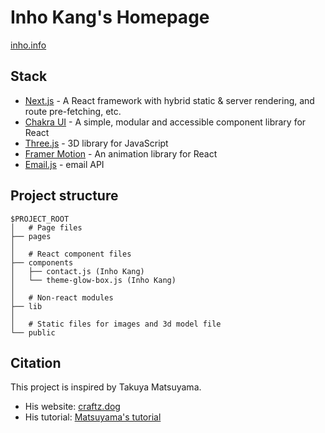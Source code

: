 # Inho Kang's Homepage
[inho.info](https://inho.info)

## Stack

- [Next.js](https://nextjs.org/) - A React framework with hybrid static & server rendering, and route pre-fetching, etc.
- [Chakra UI](https://chakra-ui.com/) - A simple, modular and accessible component library for React
- [Three.js](https://threejs.org/) - 3D library for JavaScript
- [Framer Motion](https://www.framer.com/motion/) - An animation library for React
- [Email.js](https://emailjs.com/) - email API

## Project structure

```
$PROJECT_ROOT
│   # Page files
├── pages
│
│   # React component files
├── components
│   ├── contact.js (Inho Kang)
│   └── theme-glow-box.js (Inho Kang)
│
│   # Non-react modules
├── lib
│
│   # Static files for images and 3d model file
└── public
```

## Citation

This project is inspired by Takuya Matsuyama.

- His website: [craftz.dog](https://craftz.dog)
- His tutorial: [Matsuyama's tutorial](https://www.youtube.com/watch?v=bSMZgXzC9AA)
